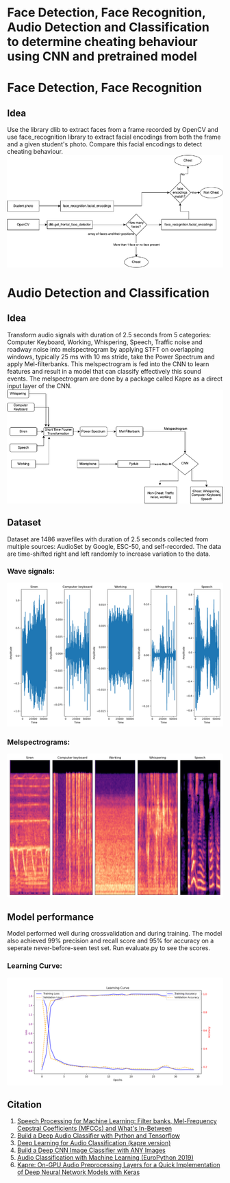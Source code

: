 
# Face Detection, Face Recognition, Audio Detection and Classification to determine cheating behaviour using CNN and pretrained model
# Face Detection, Face Recognition
## Idea
Use the library dlib to extract faces from a frame recorded by OpenCV and use face_recognition library to extract facial encodings from both the frame and a given student's photo. Compare this facial encodings to detect cheating behaviour. 
![Alt Text](./cheat_detection/plot/face-recognition.drawio.png)

# Audio Detection and Classification
## Idea 

Transform audio signals with duration of 2.5 seconds from 5 categories: Computer Keyboard, Working, Whispering, Speech, Traffic noise and roadway noise into melspectrogram by applying STFT on overlapping windows, typically 25 ms with 10 ms stride, take the Power Spectrum and apply Mel-filterbanks. This melspectrogram is fed into the CNN to learn features and result in a model that can classify effectively this sound events. The melspectrogram are done by a package called Kapre as a direct input layer of the CNN.
![Alt Text](./cheat_detection/plot/cnn.drawio.png)

## Dataset
Dataset are 1486 wavefiles with duration of 2.5 seconds collected from multiple sources: AudioSet by Google, ESC-50, and self-recorded. The data are time-shifted right and left randomly to increase variation to the data. 
### Wave signals: 
![Alt Text](./cheat_detection/plot/representative_wavesignals.png)
### Melspectrograms:
![Alt Text](./cheat_detection/plot/mel_spectrogram.png)

## Model performance
Model performed well during crossvalidation and during training. The model also achieved 99% precision and recall score and 95% for accuracy on a seperate never-before-seen test set. Run evaluate.py to see the scores. 
### Learning Curve: 
![Alt Text](./cheat_detection/plot/leaning_curve.png)

## Citation 
1. [Speech Processing for Machine Learning: Filter banks, Mel-Frequency Cepstral Coefficients (MFCCs) and What's In-Between](https://haythamfayek.com/2016/04/21/speech-processing-for-machine-learning.html)
2. [Build a Deep Audio Classifier with Python and Tensorflow](https://youtu.be/ZLIPkmmDJAc)
3. [Deep Learning for Audio Classification (kapre version)](https://www.youtube.com/watch?v=RMfeYitdO-c&list=PLhA3b2k8R3t0SYW_MhWkWS5fWg-BlYqWn)
4. [Build a Deep CNN Image Classifier with ANY Images](https://youtu.be/jztwpsIzEGc)
5. [Audio Classification with Machine Learning (EuroPython 2019)](https://youtu.be/uCGROOUO_wY)
6. [Kapre: On-GPU Audio Preprocessing Layers for a Quick Implementation of Deep Neural Network Models with Keras](https://arxiv.org/abs/1706.05781)
